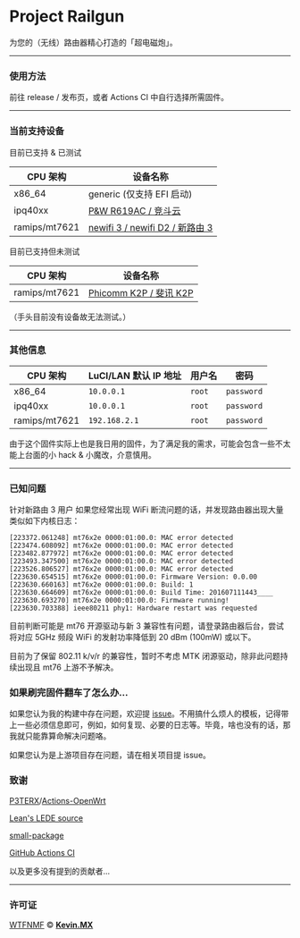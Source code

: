 # Project Railgun

为您的（无线）路由器精心打造的「超电磁炮」。

***

### 使用方法

前往 release / 发布页，或者 Actions CI 中自行选择所需固件。

***

### 当前支持设备

目前已支持 & 已测试

|CPU 架构|设备名称|
|-|-|
|x86_64|generic (仅支持 EFI 启动)|
|ipq40xx|[P&W R619AC / 竞斗云](https://openwrt.org/toh/p_w/r619ac)|
|ramips/mt7621|[newifi 3 / newifi D2 / 新路由 3](https://openwrt.org/toh/lenovo/newifi_d2)|

目前已支持但未测试

|CPU 架构|设备名称|
|-|-|
|ramips/mt7621|[Phicomm K2P / 斐讯 K2P](https://openwrt.org/toh/phicomm/k2p_ke2p)|

（手头目前没有设备故无法测试。）

***

### 其他信息

|CPU 架构|LuCI/LAN 默认 IP 地址|用户名|密码|
|-|-|-|-|
|x86_64|`10.0.0.1`|`root`|`password`|
|ipq40xx|`10.0.0.1`|`root`|`password`|
|ramips/mt7621|`192.168.2.1`|`root`|`password`|

由于这个固件实际上也是我日用的固件，为了满足我的需求，可能会包含一些不太能上台面的小 hack & 小魔改，介意慎用。

***

### 已知问题

针对新路由 3 用户
如果您经常出现 WiFi 断流问题的话，并发现路由器出现大量类似如下内核日志：

```
[223372.061248] mt76x2e 0000:01:00.0: MAC error detected
[223474.608092] mt76x2e 0000:01:00.0: MAC error detected
[223482.877972] mt76x2e 0000:01:00.0: MAC error detected
[223493.347500] mt76x2e 0000:01:00.0: MAC error detected
[223526.806527] mt76x2e 0000:01:00.0: MAC error detected
[223630.654515] mt76x2e 0000:01:00.0: Firmware Version: 0.0.00
[223630.660163] mt76x2e 0000:01:00.0: Build: 1
[223630.664609] mt76x2e 0000:01:00.0: Build Time: 201607111443____
[223630.693270] mt76x2e 0000:01:00.0: Firmware running!
[223630.703388] ieee80211 phy1: Hardware restart was requested
```

目前判断可能是 mt76 开源驱动与新 3 兼容性有问题，请登录路由器后台，尝试将对应 5GHz 频段 WiFi 的发射功率降低到 20 dBm (100mW) 或以下。

目前为了保留 802.11 k/v/r 的兼容性，暂时不考虑 MTK 闭源驱动，除非此问题持续出现且 mt76 上游不予解决。

### 如果刷完固件翻车了怎么办...

如果您认为我的构建中存在问题，欢迎提 [issue](https://github.com/KevinMX/Railgun/issues/new/choose)。不用搞什么烦人的模板，记得带上一些必须信息即可，例如，如何复现、必要的日志等。毕竟，啥也没有的话，那我就只能靠算命解决问题咯。

如果您认为是上游项目存在问题，请在相关项目提 issue。

### 致谢

[P3TERX](https://p3terx.com)/[Actions-OpenWrt](https://github.com/P3TERX/Actions-OpenWrt)

[Lean's LEDE source](https://github.com/coolsnowwolf/lede)

[small-package](https://github.com/kenzok8/small-package)

[GitHub Actions CI](https://github.com/features/actions)

以及更多没有提到的贡献者...

***

### 许可证

[WTFNMF](https://github.com/adversary-org/wtfnmf) © [**Kevin.MX**](https://mary.kevinmx.top)
